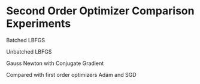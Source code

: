 # Second Order Optimizer Comparison Experiments

Batched LBFGS

Unbatched LBFGS

Gauss Newton with Conjugate Gradient

Compared with first order optimizers Adam and SGD 
